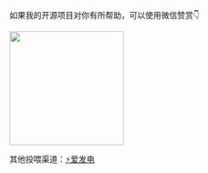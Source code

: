 如果我的开源项目对你有所帮助，可以使用微信赞赏👇

<img width="200" src="https://raw.githubusercontent.com/huiyadanli/huiyadanli/master/asset/wechat.png">

其他投喂渠道：[⚡爱发电](https://afdian.net/@huiyadanli)
